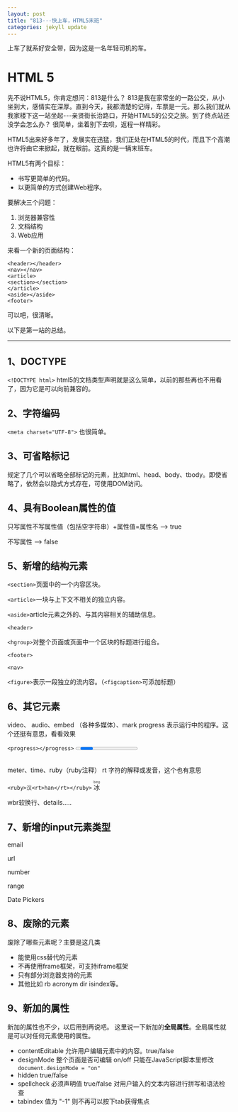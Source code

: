 ```yaml
---
layout: post
title: "813---快上车，HTML5末班"
categories: jekyll update
---
```

上车了就系好安全带，因为这是一名年轻司机的车。

# HTML 5

先不说HTML5，你肯定想问：813是什么？
813是我在家常坐的一路公交，从小坐到大，感情实在深厚。直到今天，我都清楚的记得，车票是一元。那么我们就从我家楼下这一站坐起---亲贤街长治路口，开始HTML5的公交之旅。到了终点站还没学会怎么办？ 很简单，坐着别下去呗，返程一样精彩。

 HTML5出来好多年了，发展实在迅猛，我们正处在HTML5的时代，而且下个高潮也许将由它来掀起，就在眼前。这真的是一辆末班车。

HTML5有两个目标：

*	书写更简单的代码。
*	以更简单的方式创建Web程序。

要解决三个问题：

1.	浏览器兼容性
2.	文档结构
3.	Web应用

来看一个新的页面结构：

	<header></header>
	<nav></nav>
	<article>
	<section></section>
	</article>
	<aside></aside>
	<footer>

可以吧，很清晰。

以下是第一站的总结。


----------


## 1、DOCTYPE
`<!DOCTYPE html>`
html5的文档类型声明就是这么简单，以前的那些再也不用看了，因为它是可以向前兼容的。

## 2、字符编码
`<meta charset="UTF-8">`
也很简单。

## 3、可省略标记
规定了几个可以省略全部标记的元素，比如html、head、body、tbody。即使省略了，依然会以隐式方式存在，可使用DOM访问。

## 4、具有Boolean属性的值
只写属性不写属性值（包括空字符串）+属性值=属性名 --> true

不写属性 --> false

## 5、新增的结构元素
`<section>`页面中的一个内容区块。

`<article>`一块与上下文不相关的独立内容。

`<aside>`article元素之外的、与其内容相关的辅助信息。

`<header>`

`<hgroup>`对整个页面或页面中一个区块的标题进行组合。

`<footer>`

`<nav>`

`<figure>`表示一段独立的流内容。（`<figcaption>`可添加标题）


## 6、其它元素

video、 audio、embed （各种多媒体）、mark
progress 表示运行中的程序。这个还挺有意思，看看效果

`<progress></progress>`
<progress></progress>

<br>
meter、time、ruby（ruby注释）
rt 字符的解释或发音，这个也有意思

`<ruby>汉<rt>han</rt></ruby>`
<ruby>冰<rt>bing</rt></ruby>

wbr软换行、details.....

## 7、新增的input元素类型 
email

url

number

range

Date Pickers

## 8、废除的元素
废除了哪些元素呢？主要是这几类

*	能使用css替代的元素
*	不再使用frame框架，可支持iframe框架
*	只有部分浏览器支持的元素
*	其他比如 rb acronym dir isindex等。

## 9、新加的属性
新加的属性也不少，以后用到再说吧。
这里说一下新加的**全局属性**。全局属性就是可以对任何元素使用的属性。

*	contentEditable 允许用户编辑元素中的内容。true/false
*	designMode 整个页面是否可编辑 on/off
		只能在JavaScript脚本里修改
		`document.designMode = "on"`
*	hidden true/false
*	spellcheck 必须声明值 true/false 对用户输入的文本内容进行拼写和语法检查
*	tabindex 值为 "-1" 则不再可以按下tab获得焦点